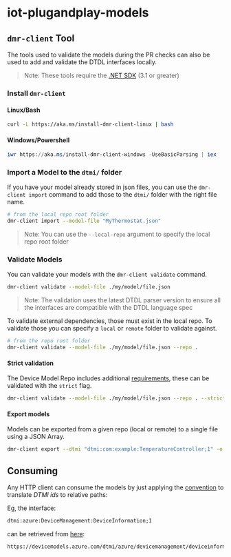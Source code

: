 # iot-plugandplay-models

## `dmr-client` Tool

The tools used to validate the models during the PR checks can also be used to add and validate the DTDL interfaces locally.

> Note: These tools require the [.NET SDK](https://dotnet.microsoft.com/download) (3.1 or greater)

### Install `dmr-client`

#### Linux/Bash

```bash
curl -L https://aka.ms/install-dmr-client-linux | bash
```

#### Windows/Powershell

```powershell
iwr https://aka.ms/install-dmr-client-windows -UseBasicParsing | iex
```

### Import a Model to the `dtmi/` folder

If you have your model already stored in json files, you can use the `dmr-client import` command to add those to the `dtmi/` folder with the right file name.

```bash
# from the local repo root folder
dmr-client import --model-file "MyThermostat.json"
```

>Note: You can use the `--local-repo` argument to specify the local repo root folder

### Validate Models

You can validate your models with the `dmr-client validate` command.

```bash
dmr-client validate --model-file ./my/model/file.json
```

>Note: The validation uses the latest DTDL parser version to ensure all the interfaces are compatible with the DTDL language spec

To validate external dependencies, those must exist in the local repo. To validate those you can specify a `local` or `remote` folder to validate against.

```bash
# from the repo root folder
dmr-client validate --model-file ./my/model/file.json --repo .
```

#### Strict validation

The Device Model Repo includes additional [requirements](pr-reqs.md), these can be validated with the `strict` flag.

```bash
dmr-client validate --model-file ./my/model/file.json --repo . --strict true
```

#### Export models

Models can be exported from a given repo (local or remote) to a single file using a JSON Array. 

```bash
dmr-client export --dtmi "dtmi:com:example:TemperatureController;1" -o TemperatureController.expanded.json
```

## Consuming

Any HTTP client can consume the models by just applying the [convention](https://github.com/Azure/iot-plugandplay-models-tools/wiki/Resolution-Convention) to translate *DTMI ids* to relative paths:

Eg, the interface:

```cmd
dtmi:azure:DeviceManagement:DeviceInformation;1
```

can be retrieved from [here](https://devicemodels.azure.com/dtmi/azure/devicemanagement/deviceinformation-1.json):

```cmd
https://devicemodels.azure.com/dtmi/azure/devicemanagement/deviceinformation-1.json
```

